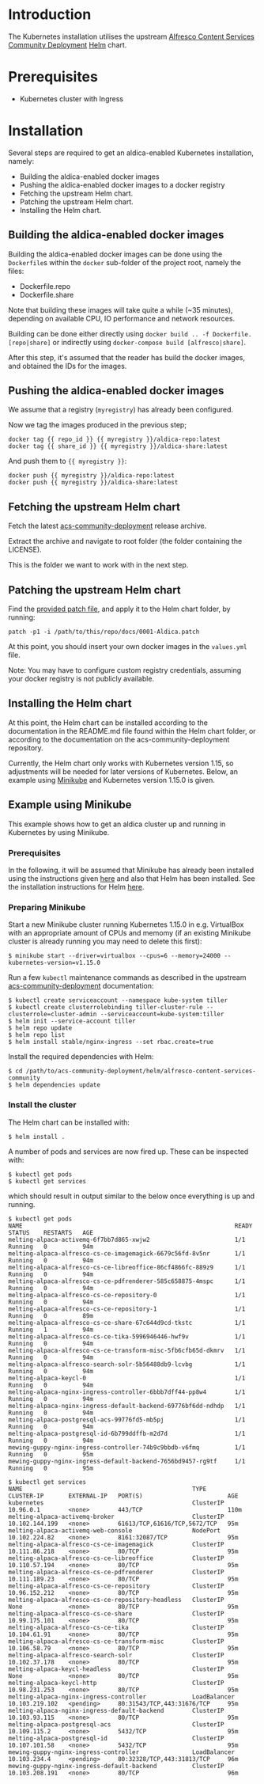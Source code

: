 # Introduction
The Kubernetes installation utilises the upstream [Alfresco Content Services Community Deployment](https://github.com/Alfresco/acs-community-deployment) [Helm](https://helm.sh/) chart.

# Prerequisites
* Kubernetes cluster with Ingress

# Installation

Several steps are required to get an aldica-enabled Kubernetes installation, namely:

* Building the aldica-enabled docker images
* Pushing the aldica-enabled docker images to a docker registry
* Fetching the upstream Helm chart.
* Patching the upstream Helm chart.
* Installing the Helm chart.

## Building the aldica-enabled docker images
Building the aldica-enabled docker images can be done using the `Dockerfile`s within the `docker` sub-folder of the project root, namely the files:

* Dockerfile.repo
* Dockerfile.share

Note that building these images will take quite a while (~35 minutes), depending on available CPU, IO performance and network resources.

Building can be done either directly using `docker build .. -f Dockerfile.[repo|share]` or indirectly using `docker-compose build [alfresco|share]`.

After this step, it's assumed that the reader has build the docker images, and obtained the IDs for the images.

## Pushing the aldica-enabled docker images
We assume that a registry (`myregistry`) has already been configured.

Now we tag the images produced in the previous step;
```
docker tag {{ repo_id }} {{ myregistry }}/aldica-repo:latest
docker tag {{ share_id }} {{ myregistry }}/aldica-share:latest
```
And push them to `{{ myregistry }}`:
```
docker push {{ myregistry }}/aldica-repo:latest
docker push {{ myregistry }}/aldica-share:latest
```

## Fetching the upstream Helm chart
Fetch the latest [acs-community-deployment](https://github.com/Alfresco/acs-community-deployment/releases/latest) release archive.

Extract the archive and navigate to root folder (the folder containing the LICENSE).

This is the folder we want to work with in the next step.

## Patching the upstream Helm chart
Find the [provided patch file](./0001-Aldica.patch), and apply it to the Helm chart folder, by running:
```
patch -p1 -i /path/to/this/repo/docs/0001-Aldica.patch
```
At this point, you should insert your own docker images in the `values.yml` file.

Note: You may have to configure custom registry credentials, assuming your docker registry is not publicly available.

## Installing the Helm chart
At this point, the Helm chart can be installed according to the documentation in the README.md 
file found within the Helm chart folder, or according to the documentation on the 
acs-community-deployment repository.

Currently, the Helm chart only works with Kubernetes version 1.15, so adjustments will be needed 
for later versions of Kubernetes. Below, an example using 
[Minikube](https://kubernetes.io/docs/setup/learning-environment/minikube/) and Kubernetes version 
1.15.0 is given.

## Example using Minikube

This example shows how to get an aldica cluster up and running in Kubernetes by using Minikube.

### Prerequisites

In the following, it will be assumed that Minikube has already been installed using the 
instructions given [here](https://kubernetes.io/docs/tasks/tools/install-minikube/) and also that 
Helm has been installed. See the installation instructions for Helm 
[here](https://helm.sh/docs/intro/install/).

### Preparing Minikube

Start a new Minikube cluster running Kubernetes 1.15.0 in e.g. VirtualBox with an appropriate amount 
of CPUs and memomy (if an existing Minikube cluster is already running you may need to delete 
this first):
```
$ minikube start --driver=virtualbox --cpus=6 --memory=24000 --kubernetes-version=v1.15.0
```

Run a few `kubectl` maintenance commands as described in the upstream 
[acs-community-deployment](https://github.com/Alfresco/acs-community-deployment) documentation:
```
$ kubectl create serviceaccount --namespace kube-system tiller
$ kubectl create clusterrolebinding tiller-cluster-rule --clusterrole=cluster-admin --serviceaccount=kube-system:tiller
$ helm init --service-account tiller
$ helm repo update
$ helm repo list
$ helm install stable/nginx-ingress --set rbac.create=true
```

Install the required dependencies with Helm:
```
$ cd /path/to/acs-community-deployment/helm/alfresco-content-services-community
$ helm dependencies update
```

### Install the cluster

The Helm chart can be installed with:
```
$ helm install .
```
A number of pods and services are now fired up. These can be inspected with: 
```
$ kubectl get pods
$ kubectl get services
```
which should result in output similar to the below once everything is up and running.
```
$ kubectl get pods
NAME                                                            READY   STATUS    RESTARTS   AGE
melting-alpaca-activemq-6f7bb7d865-xwjw2                        1/1     Running   0          94m
melting-alpaca-alfresco-cs-ce-imagemagick-6679c56fd-8v5nr       1/1     Running   0          94m
melting-alpaca-alfresco-cs-ce-libreoffice-86cf4866fc-889z9      1/1     Running   0          94m
melting-alpaca-alfresco-cs-ce-pdfrenderer-585c658875-4mspc      1/1     Running   0          94m
melting-alpaca-alfresco-cs-ce-repository-0                      1/1     Running   0          94m
melting-alpaca-alfresco-cs-ce-repository-1                      1/1     Running   0          89m
melting-alpaca-alfresco-cs-ce-share-67c644d9cd-tkstc            1/1     Running   1          94m
melting-alpaca-alfresco-cs-ce-tika-5996946446-hwf9v             1/1     Running   0          94m
melting-alpaca-alfresco-cs-ce-transform-misc-5fb6cfb65d-dkmrv   1/1     Running   0          94m
melting-alpaca-alfresco-search-solr-5b56488db9-lcvbg            1/1     Running   0          94m
melting-alpaca-keycl-0                                          1/1     Running   0          94m
melting-alpaca-nginx-ingress-controller-6bbb7dff44-pp8w4        1/1     Running   0          94m
melting-alpaca-nginx-ingress-default-backend-69776bf6dd-ndhdp   1/1     Running   0          94m
melting-alpaca-postgresql-acs-99776fd5-mb5pj                    1/1     Running   0          94m
melting-alpaca-postgresql-id-6b799ddffb-m2d7d                   1/1     Running   0          94m
mewing-guppy-nginx-ingress-controller-74b9c9bbdb-v6fmq          1/1     Running   0          95m
mewing-guppy-nginx-ingress-default-backend-7656bd9457-rg9tf     1/1     Running   0          95m

$ kubectl get services
NAME                                                TYPE           CLUSTER-IP       EXTERNAL-IP   PORT(S)                        AGE
kubernetes                                          ClusterIP      10.96.0.1        <none>        443/TCP                        110m
melting-alpaca-activemq-broker                      ClusterIP      10.102.144.199   <none>        61613/TCP,61616/TCP,5672/TCP   95m
melting-alpaca-activemq-web-console                 NodePort       10.102.224.82    <none>        8161:32087/TCP                 95m
melting-alpaca-alfresco-cs-ce-imagemagick           ClusterIP      10.111.86.218    <none>        80/TCP                         95m
melting-alpaca-alfresco-cs-ce-libreoffice           ClusterIP      10.110.57.194    <none>        80/TCP                         95m
melting-alpaca-alfresco-cs-ce-pdfrenderer           ClusterIP      10.111.189.23    <none>        80/TCP                         95m
melting-alpaca-alfresco-cs-ce-repository            ClusterIP      10.96.152.212    <none>        80/TCP                         95m
melting-alpaca-alfresco-cs-ce-repository-headless   ClusterIP      None             <none>        80/TCP                         95m
melting-alpaca-alfresco-cs-ce-share                 ClusterIP      10.99.175.101    <none>        80/TCP                         95m
melting-alpaca-alfresco-cs-ce-tika                  ClusterIP      10.104.61.91     <none>        80/TCP                         95m
melting-alpaca-alfresco-cs-ce-transform-misc        ClusterIP      10.106.58.79     <none>        80/TCP                         95m
melting-alpaca-alfresco-search-solr                 ClusterIP      10.102.37.178    <none>        80/TCP                         95m
melting-alpaca-keycl-headless                       ClusterIP      None             <none>        80/TCP                         95m
melting-alpaca-keycl-http                           ClusterIP      10.98.231.253    <none>        80/TCP                         95m
melting-alpaca-nginx-ingress-controller             LoadBalancer   10.103.219.102   <pending>     80:31543/TCP,443:31676/TCP     95m
melting-alpaca-nginx-ingress-default-backend        ClusterIP      10.103.93.115    <none>        80/TCP                         95m
melting-alpaca-postgresql-acs                       ClusterIP      10.109.115.2     <none>        5432/TCP                       95m
melting-alpaca-postgresql-id                        ClusterIP      10.107.101.58    <none>        5432/TCP                       95m
mewing-guppy-nginx-ingress-controller               LoadBalancer   10.103.234.4     <pending>     80:32328/TCP,443:31813/TCP     96m
mewing-guppy-nginx-ingress-default-backend          ClusterIP      10.103.208.191   <none>        80/TCP                         96m
```
